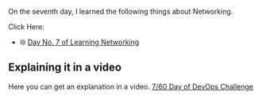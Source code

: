 On the seventh day, I learned the following things about Networking.

Click Here:

- 🌐 [Day No. 7 of Learning Networking](../PDFs/Computer-Networking-4.pdf)

## **Explaining it in a video**

Here you can get an explanation in a video. [7/60 Day of DevOps Challenge](https://www.youtube.com/watch?v=2zREX2qD15g&list=PLptbpfKzsc3BtEki4tHQm5Xmpj8w1_JlM&index=6)